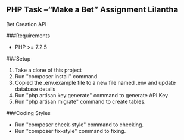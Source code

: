 
## PHP Task –“Make a Bet” Assignment Lilantha

Bet Creation API

###Requirements

* PHP >= 7.2.5

###Setup
1. Take a clone of this project
2. Run "composer install" command
3. Copied the .env.example file to a new file named .env and update database details
4. Run "php artisan key:generate" command to generate API Key
5. Run "php artisan migrate" command to create tables. 

###Coding Styles
* Run "composer check-style" command to checking.
* Run "composer fix-style" command to fixing.

